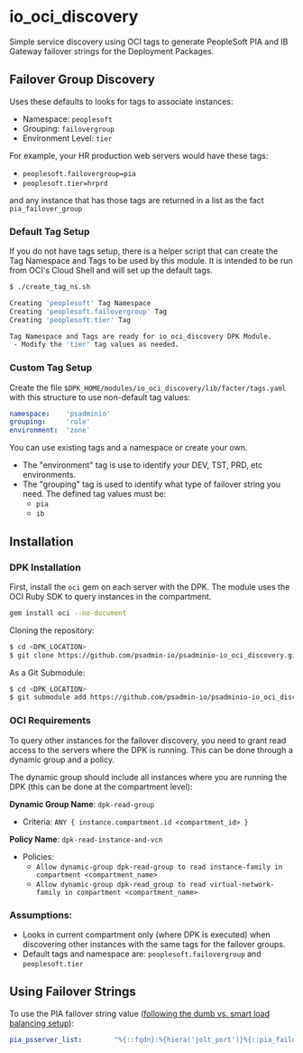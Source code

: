 # io_oci_discovery

Simple service discovery using OCI tags to generate PeopleSoft PIA and IB Gateway failover strings for the Deployment Packages.

## Failover Group Discovery

Uses these defaults to looks for tags to associate instances:

* Namespace: `peoplesoft`
* Grouping: `failovergroup`
* Environment Level: `tier`

For example, your HR production web servers would have these tags:

* `peoplesoft.failovergroup=pia`
* `peoplesoft.tier=hrprd`

and any instance that has those tags are returned in a list as the fact `pia_failover_group`

### Default Tag Setup

If you do not have tags setup, there is a helper script that can create the Tag Namespace and Tags to be used by this module. It is intended to be run from OCI's Cloud Shell and will set up the default tags.

```bash
$ ./create_tag_ns.sh

Creating 'peoplesoft' Tag Namespace
Creating 'peoplesoft.failovergroup' Tag
Creating 'peoplesoft.tier' Tag

Tag Namespace and Tags are ready for io_oci_discovery DPK Module.
 - Modify the 'tier' tag values as needed.
```

### Custom Tag Setup

Create the file `$DPK_HOME/modules/io_oci_discovery/lib/facter/tags.yaml` with this structure to use non-default tag values:

```yaml
namespace:    'psadminio'
grouping:     'role'
environment:  'zone'
```

You can use existing tags and a namespace or create your own. 

* The "environment" tag is use to identify your DEV, TST, PRD, etc environments. 
* The "grouping" tag is used to identify what type of failover string you need. The defined tag values must be: 
  * `pia`
  * `ib`

## Installation

### DPK Installation

First, install the `oci` gem on each server with the DPK. The module uses the OCI Ruby SDK to query instances in the compartment.

```bash
gem install oci --no-document
```

Cloning the repository:

```bash
$ cd <DPK_LOCATION>
$ git clone https://github.com/psadmin-io/psadminio-io_oci_discovery.git modules/io_oci_discovery
```

As a Git Submodule:

```bash
$ cd <DPK_LOCATION>
$ git submodule add https://github.com/psadmin-io/psadminio-io_oci_discovery.git modules/io_oci_discovery
```

### OCI Requirements

To query other instances for the failover discovery, you need to grant read access to the servers where the DPK is running. This can be done through a dynamic group and a policy.

The dynamic group should include all instances where you are running the DPK (this can be done at the compartment level):

**Dynamic Group Name**: `dpk-read-group`
  * Criteria: `ANY { instance.compartment.id <compartment_id> }`

**Policy Name**: `dpk-read-instance-and-vcn`
  * Policies:
    * `Allow dynamic-group dpk-read-group to read instance-family in compartment <compartment_name>`
    * `Allow dynamic-group dpk-read_group to read virtual-network-family in compartment <compartment_name>`

### Assumptions:

* Looks in current compartment only (where DPK is executed) when discovering other instances with the same tags for the failover groups.
* Default tags and namespace are: `peoplesoft.failovergroup` and `peoplesoft.tier`

## Using Failover Strings

To use the PIA failover string value ([following the dumb vs. smart load balancing setup](https://psadmin.io/2015/12/01/smart-v-dumb-load-balancing/)):

```yaml
pia_psserver_list:        "%{::fqdn}:%{hiera('jolt_port')}%{::pia_failover_group}"
```